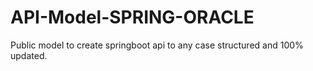 # API-Model-SPRING-ORACLE

Public model to create springboot api to any case structured and 100% updated.
